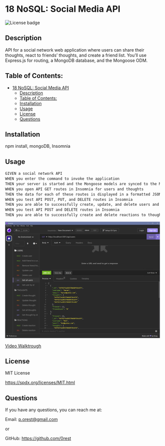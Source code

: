 # 18 NoSQL: Social Media API
  ![License badge](https://img.shields.io/badge/License-MIT_License-blue.svg)

## Description
API for a social network web application where users can share their thoughts, react to friends’ thoughts, and create a friend list. You’ll use Express.js for routing, a MongoDB database, and the Mongoose ODM.

## Table of Contents:
- [18 NoSQL: Social Media API](#18-nosql-social-media-api)
  - [Description](#description)
  - [Table of Contents:](#table-of-contents)
  - [Installation](#installation)
  - [Usage](#usage)
  - [License](#license)
  - [Questions](#questions)

## Installation
npm install, mongoDB, Insomnia

## Usage
```md
GIVEN a social network API
WHEN you enter the command to invoke the application
THEN your server is started and the Mongoose models are synced to the MongoDB database
WHEN you open API GET routes in Insomnia for users and thoughts
THEN the data for each of these routes is displayed in a formatted JSON
WHEN you test API POST, PUT, and DELETE routes in Insomnia
THEN you are able to successfully create, update, and delete users and thoughts in your database
WHEN you test API POST and DELETE routes in Insomnia
THEN you are able to successfully create and delete reactions to thoughts and add and remove friends to a user’s friend list
```

![screenshot](assets/screenshot.jpg)

[Video Walktrough](https://drive.google.com/file/d/1O2hUvTtuo-W03vyj3u4aYTLqul_g9NO3/view)

## License
MIT License

https://spdx.org/licenses/MIT.html

## Questions
If you have any questions, you can reach me at:

Email: p.orest@gmail.com

or

GitHub: https://github.com/0rest

